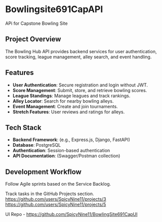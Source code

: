 # Bowlingsite691CapAPI
APi for Capstone Bowling Site

## Project Overview
The Bowling Hub API provides backend services for user authentication, score tracking, league management, alley search, and event handling.

## Features
- **User Authentication**: Secure registration and login without JWT.
- **Score Management**: Submit, store, and retrieve bowling scores.
- **League Standings**: Manage leagues and track rankings.
- **Alley Locator**: Search for nearby bowling alleys.
- **Event Management**: Create and join tournaments.
- **Stretch Features**: User reviews and ratings for alleys.

## Tech Stack
- **Backend Framework**: (e.g., Express.js, Django, FastAPI)
- **Database**: PostgreSQL
- **Authentication**: Session-based authentication
- **API Documentation**: (Swagger/Postman collection)

## Development Workflow
Follow Agile sprints based on the Service Backlog.

Track tasks in the GitHub Projects section.
https://github.com/users/SpicyNine11/projects/3 
https://github.com/users/SpicyNine11/projects/5

UI Repo - https://github.com/SpicyNine11/BowlingSite691CapUI
